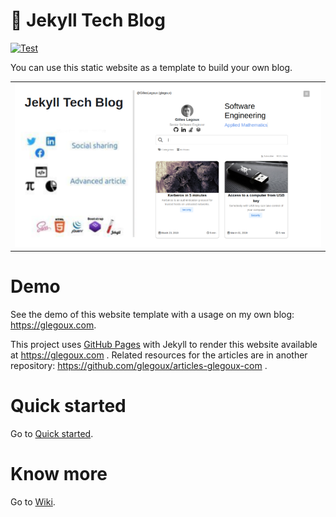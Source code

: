 # 🧪 Jekyll Tech Blog

[![Test](https://github.com/glegoux/jekyll-tech-blog/workflows/Test/badge.svg)](https://github.com/glegoux/jekyll-tech-blog/actions?query=workflow%3A%22Test%22)

You can use this static website as a template to build your own blog.

<table>
  <tr>
    <td>
        <img src="https://github.com/glegoux/jekyll-tech-blog/blob/main/src/_core/static/img/meta/jekyll-tech-blog.png?raw=true"
             alt="Jekyll Tech Blog features" />
    </td>
  </tr>
</table>

# Demo

See the demo of this website template with a usage on my own blog: https://glegoux.com.

This project uses [GitHub Pages](https://pages.github.com/) with Jekyll to render this website available at https://glegoux.com .
Related resources for the articles are in another repository: https://github.com/glegoux/articles-glegoux-com .

# Quick started

Go to [Quick started](https://github.com/glegoux/glegoux.github.io/wiki/Quick-started).

# Know more

Go to [Wiki](https://github.com/glegoux/glegoux.github.io/wiki).
